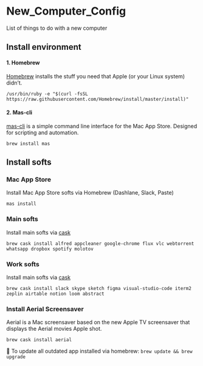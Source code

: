 # New_Computer_Config
List of things to do with a new computer

## Install environment

#### 1. Homebrew
[Homebrew](https://brew.sh) installs the stuff you need that Apple (or your Linux system) didn’t.

```
/usr/bin/ruby -e "$(curl -fsSL https://raw.githubusercontent.com/Homebrew/install/master/install)"
```

#### 2. Mas-cli
[mas-cli](https://github.com/mas-cli/mas) is a simple command line interface for the Mac App Store. Designed for scripting and automation.

```
brew install mas
```

## Install softs

### Mac App Store
Install Mac App Store softs via Homebrew (Dashlane, Slack, Paste)

```
mas install
```

### Main softs
Install main softs via [cask]((https://caskroom.github.io/search))

```
brew cask install alfred appcleaner google-chrome flux vlc webtorrent whatsapp dropbox spotify molotov
```

### Work softs
Install main softs via [cask]((https://caskroom.github.io/search))

```
brew cask install slack skype sketch figma visual-studio-code iterm2 zeplin airtable notion loom abstract
```

### Install Aerial Screensaver
Aerial is a Mac screensaver based on the new Apple TV screensaver that displays the Aerial movies Apple shot.

```
brew cask install aerial
```

📝 To update all outdated app installed via homebrew: `brew update && brew upgrade`
